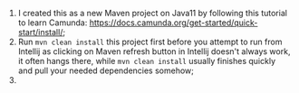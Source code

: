 1. I created this as a new Maven project on Java11 by following this tutorial to learn Camunda: https://docs.camunda.org/get-started/quick-start/install/;
2. Run `mvn clean install` this project first before you attempt to run from Intellij as clicking on Maven refresh button in Intellij doesn't always work, it often hangs there, while `mvn clean install` usually finishes quickly and pull your needed dependencies somehow;
3. 